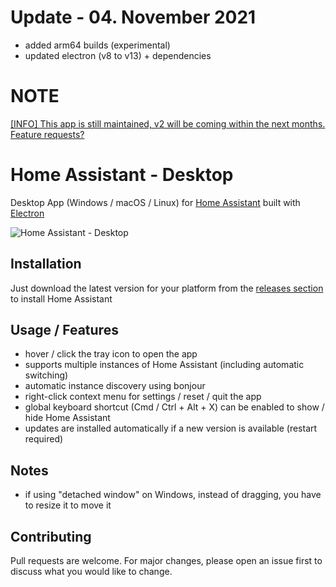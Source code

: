 # Update - 04. November 2021

- added arm64 builds (experimental)
- updated electron (v8 to v13) + dependencies

# NOTE

[[INFO] This app is still maintained, v2 will be coming within the next months. Feature requests?](https://github.com/mrvnklm/homeassistant-desktop/issues/42)

# Home Assistant - Desktop

Desktop App (Windows / macOS / Linux) for [Home Assistant](https://www.home-assistant.io/) built with [Electron](https://www.electronjs.org)

![Home Assistant - Desktop](https://raw.githubusercontent.com/mrvnklm/homeassistant-desktop/master/media/screenshot.png)

## Installation

Just download the latest version for your platform from the [releases section](https://github.com/mrvnklm/homeassistant-desktop/releases) to install Home Assistant

## Usage / Features

- hover / click the tray icon to open the app
- supports multiple instances of Home Assistant (including automatic switching)
- automatic instance discovery using bonjour
- right-click context menu for settings / reset / quit the app
- global keyboard shortcut (Cmd / Ctrl + Alt + X) can be enabled to show / hide Home Assistant
- updates are installed automatically if a new version is available (restart required)

## Notes

- if using "detached window" on Windows, instead of dragging, you have to resize it to move it

## Contributing

Pull requests are welcome. For major changes, please open an issue first to discuss what you would like to change.
